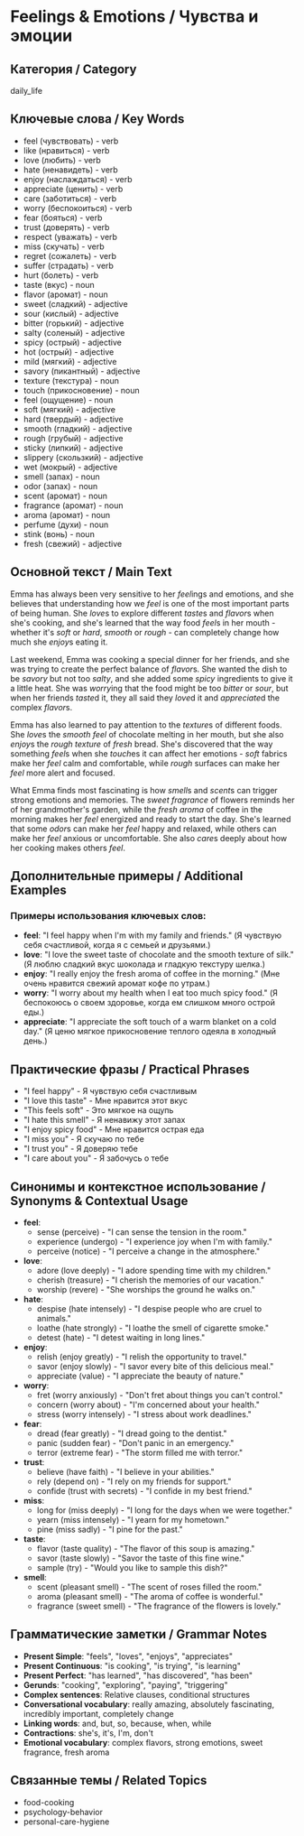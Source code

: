# Feelings & Emotions / Чувства и эмоции

## Категория / Category
daily_life


## Ключевые слова / Key Words
- feel (чувствовать) - verb
- like (нравиться) - verb
- love (любить) - verb
- hate (ненавидеть) - verb
- enjoy (наслаждаться) - verb
- appreciate (ценить) - verb
- care (заботиться) - verb
- worry (беспокоиться) - verb
- fear (бояться) - verb
- trust (доверять) - verb
- respect (уважать) - verb
- miss (скучать) - verb
- regret (сожалеть) - verb
- suffer (страдать) - verb
- hurt (болеть) - verb
- taste (вкус) - noun
- flavor (аромат) - noun
- sweet (сладкий) - adjective
- sour (кислый) - adjective
- bitter (горький) - adjective
- salty (соленый) - adjective
- spicy (острый) - adjective
- hot (острый) - adjective
- mild (мягкий) - adjective
- savory (пикантный) - adjective
- texture (текстура) - noun
- touch (прикосновение) - noun
- feel (ощущение) - noun
- soft (мягкий) - adjective
- hard (твердый) - adjective
- smooth (гладкий) - adjective
- rough (грубый) - adjective
- sticky (липкий) - adjective
- slippery (скользкий) - adjective
- wet (мокрый) - adjective
- smell (запах) - noun
- odor (запах) - noun
- scent (аромат) - noun
- fragrance (аромат) - noun
- aroma (аромат) - noun
- perfume (духи) - noun
- stink (вонь) - noun
- fresh (свежий) - adjective

## Основной текст / Main Text

Emma has always been very sensitive to her *feel*ings and emotions, and she believes that understanding how we *feel* is one of the most important parts of being human. She *love*s to explore different *taste*s and *flavor*s when she's cooking, and she's learned that the way food *feel*s in her mouth - whether it's *soft* or *hard*, *smooth* or *rough* - can completely change how much she *enjoy*s eating it.

Last weekend, Emma was cooking a special dinner for her friends, and she was trying to create the perfect balance of *flavor*s. She wanted the dish to be *savory* but not too *salty*, and she added some *spicy* ingredients to give it a little heat. She was *worry*ing that the food might be too *bitter* or *sour*, but when her friends *taste*d it, they all said they *love*d it and *appreciate*d the complex *flavor*s.

Emma has also learned to pay attention to the *texture*s of different foods. She *love*s the *smooth* *feel* of chocolate melting in her mouth, but she also *enjoy*s the *rough* *texture* of *fresh* bread. She's discovered that the way something *feel*s when she *touch*es it can affect her emotions - *soft* fabrics make her *feel* calm and comfortable, while *rough* surfaces can make her *feel* more alert and focused.

What Emma finds most fascinating is how *smell*s and *scent*s can trigger strong emotions and memories. The *sweet* *fragrance* of flowers reminds her of her grandmother's garden, while the *fresh* *aroma* of coffee in the morning makes her *feel* energized and ready to start the day. She's learned that some *odor*s can make her *feel* happy and relaxed, while others can make her *feel* anxious or uncomfortable. She also *care*s deeply about how her cooking makes others *feel*.

## Дополнительные примеры / Additional Examples

### Примеры использования ключевых слов:
- **feel**: "I feel happy when I'm with my family and friends." (Я чувствую себя счастливой, когда я с семьей и друзьями.)
- **love**: "I love the sweet taste of chocolate and the smooth texture of silk." (Я люблю сладкий вкус шоколада и гладкую текстуру шелка.)
- **enjoy**: "I really enjoy the fresh aroma of coffee in the morning." (Мне очень нравится свежий аромат кофе по утрам.)
- **worry**: "I worry about my health when I eat too much spicy food." (Я беспокоюсь о своем здоровье, когда ем слишком много острой еды.)
- **appreciate**: "I appreciate the soft touch of a warm blanket on a cold day." (Я ценю мягкое прикосновение теплого одеяла в холодный день.)

## Практические фразы / Practical Phrases

- "I feel happy" - Я чувствую себя счастливым
- "I love this taste" - Мне нравится этот вкус
- "This feels soft" - Это мягкое на ощупь
- "I hate this smell" - Я ненавижу этот запах
- "I enjoy spicy food" - Мне нравится острая еда
- "I miss you" - Я скучаю по тебе
- "I trust you" - Я доверяю тебе
- "I care about you" - Я забочусь о тебе

## Синонимы и контекстное использование / Synonyms & Contextual Usage

- **feel**: 
  - sense (perceive) - "I can sense the tension in the room."
  - experience (undergo) - "I experience joy when I'm with family."
  - perceive (notice) - "I perceive a change in the atmosphere."
- **love**: 
  - adore (love deeply) - "I adore spending time with my children."
  - cherish (treasure) - "I cherish the memories of our vacation."
  - worship (revere) - "She worships the ground he walks on."
- **hate**: 
  - despise (hate intensely) - "I despise people who are cruel to animals."
  - loathe (hate strongly) - "I loathe the smell of cigarette smoke."
  - detest (hate) - "I detest waiting in long lines."
- **enjoy**: 
  - relish (enjoy greatly) - "I relish the opportunity to travel."
  - savor (enjoy slowly) - "I savor every bite of this delicious meal."
  - appreciate (value) - "I appreciate the beauty of nature."
- **worry**: 
  - fret (worry anxiously) - "Don't fret about things you can't control."
  - concern (worry about) - "I'm concerned about your health."
  - stress (worry intensely) - "I stress about work deadlines."
- **fear**: 
  - dread (fear greatly) - "I dread going to the dentist."
  - panic (sudden fear) - "Don't panic in an emergency."
  - terror (extreme fear) - "The storm filled me with terror."
- **trust**: 
  - believe (have faith) - "I believe in your abilities."
  - rely (depend on) - "I rely on my friends for support."
  - confide (trust with secrets) - "I confide in my best friend."
- **miss**: 
  - long for (miss deeply) - "I long for the days when we were together."
  - yearn (miss intensely) - "I yearn for my hometown."
  - pine (miss sadly) - "I pine for the past."
- **taste**: 
  - flavor (taste quality) - "The flavor of this soup is amazing."
  - savor (taste slowly) - "Savor the taste of this fine wine."
  - sample (try) - "Would you like to sample this dish?"
- **smell**: 
  - scent (pleasant smell) - "The scent of roses filled the room."
  - aroma (pleasant smell) - "The aroma of coffee is wonderful."
  - fragrance (sweet smell) - "The fragrance of the flowers is lovely."

## Грамматические заметки / Grammar Notes

- **Present Simple**: "feels", "loves", "enjoys", "appreciates"
- **Present Continuous**: "is cooking", "is trying", "is learning"
- **Present Perfect**: "has learned", "has discovered", "has been"
- **Gerunds**: "cooking", "exploring", "paying", "triggering"
- **Complex sentences**: Relative clauses, conditional structures
- **Conversational vocabulary**: really amazing, absolutely fascinating, incredibly important, completely change
- **Linking words**: and, but, so, because, when, while
- **Contractions**: she's, it's, I'm, don't
- **Emotional vocabulary**: complex flavors, strong emotions, sweet fragrance, fresh aroma

## Связанные темы / Related Topics

- food-cooking
- psychology-behavior
- personal-care-hygiene


